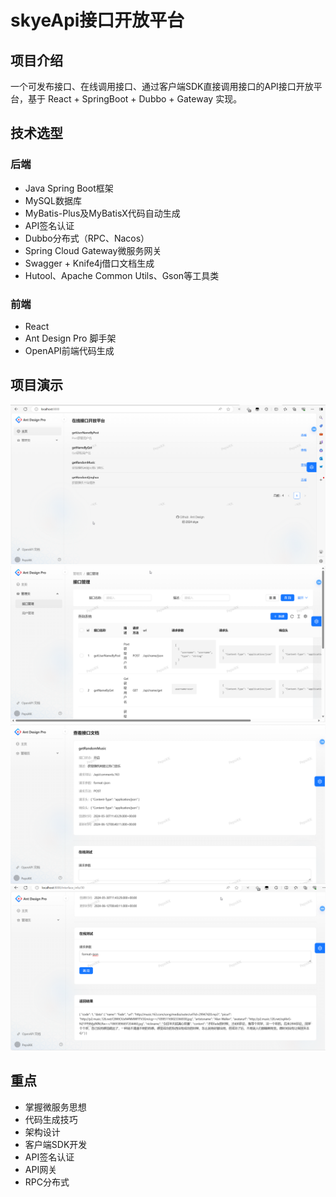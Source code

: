 # skyeApi接口开放平台

## 项目介绍
一个可发布接口、在线调用接口、通过客户端SDK直接调用接口的API接口开放平台，基于 React + SpringBoot + Dubbo + Gateway 实现。

## 技术选型

### 后端
- Java Spring Boot框架
- MySQL数据库
- MyBatis-Plus及MyBatisX代码自动生成
- API签名认证
- Dubbo分布式（RPC、Nacos）
- Spring Cloud Gateway微服务网关
- Swagger + Knife4j借口文档生成
- Hutool、Apache Common Utils、Gson等工具类
### 前端
- React
- Ant Design Pro 脚手架
- OpenAPI前端代码生成

## 项目演示
![img.png](doc/主页.png)
![img.png](doc/接口管理页面.png)
![img.png](doc/接口详细页.png)
![img.png](doc/接口在线调用.png)

## 重点
- 掌握微服务思想
- 代码生成技巧
- 架构设计
- 客户端SDK开发
- API签名认证
- API网关
- RPC分布式



